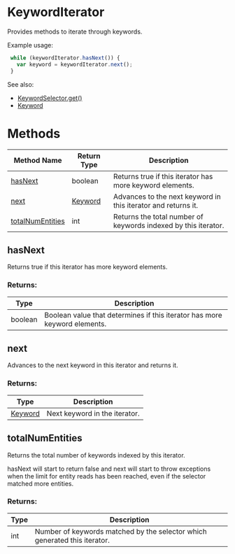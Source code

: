 # KeywordIterator
Provides methods to iterate through keywords.

Example usage:
```javascript
 while (keywordIterator.hasNext()) {
   var keyword = keywordIterator.next();
 }
```

See also:

- [KeywordSelector.get()](./KeywordSelector#get)
- [Keyword](./Keyword)


# Methods
|Method Name|Return Type|Description|
|-|-|-
[hasNext](#hasnext)|boolean|Returns true if this iterator has more keyword elements.<br />
[next](#next)|[Keyword](./Keyword)|Advances to the next keyword in this iterator and returns it.<br />
[totalNumEntities](#totalnumentities)|int|Returns the total number of keywords indexed by this iterator.

## <a name="hasnext"></a>hasNext
Returns true if this iterator has more keyword elements.

### Returns:
|Type|Description|
|-|-
boolean|Boolean value that determines if this iterator has more keyword elements.

## <a name="next"></a>next
Advances to the next keyword in this iterator and returns it.

### Returns:
|Type|Description|
|-|-
[Keyword](./Keyword)|Next keyword in the iterator.

## <a name="totalnumentities"></a>totalNumEntities
Returns the total number of keywords indexed by this iterator.

hasNext will start to return false and next will start to throw exceptions when the limit for entity reads has been reached, even if the selector matched more entities.
### Returns:
|Type|Description|
|-|-
int|Number of keywords matched by the selector which generated this iterator.

